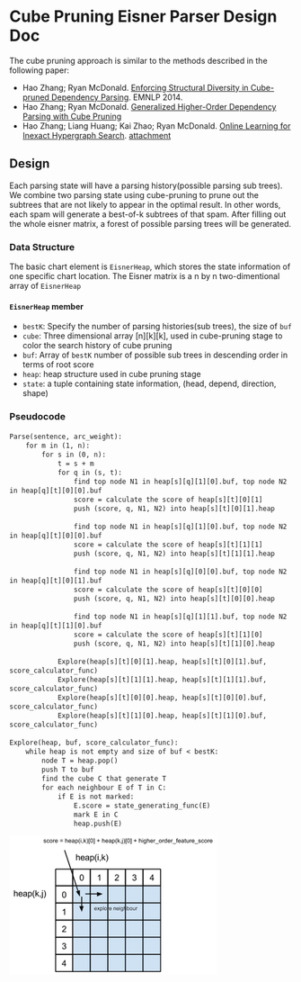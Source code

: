 
# Cube Pruning Eisner Parser Design Doc                                                                                     

The cube pruning approach is similar to the methods described in the following paper:                                                    
* Hao Zhang; Ryan McDonald. [Enforcing Structural Diversity in Cube-pruned Dependency Parsing](http://www.aclweb.org/anthology/P/P14/P14-2107.pdf). EMNLP 2014. 
* Hao Zhang; Ryan McDonald. [Generalized Higher-Order Dependency Parsing with Cube Pruning](http://www.aclweb.org/anthology/D/D12/D12-1030.pdf)                                                                                     
* Hao Zhang; Liang Huang; Kai Zhao; Ryan McDonald. [Online Learning for Inexact Hypergraph Search](http://www.aclweb.org/anthology/D/D13/D13-1093.pdf). [attachment](http://www.aclweb.org/anthology/attachments/D/D13/D13-1093.Attachment.pdf)                                                                                                       

## Design                                                                                                         

Each parsing state will have a parsing history(possible parsing sub trees). We combine two parsing state using cube-pruning to prune out the subtrees that are not likely to appear in the optimal result. In other words, each spam will generate a best-of-k subtrees of that spam. After filling out the whole eisner matrix, 
a forest of possible parsing trees will be generated.          

### Data Structure
The basic chart element is `EisnerHeap`, which stores the state information of one specific chart location. The Eisner matrix is a n by n two-dimentional array of `EisnerHeap`

#### `EisnerHeap` member  

* `bestK`: Specify the number of parsing histories(sub trees), the size of `buf`  
* `cube`: Three dimensional array [n][k][k], used in cube-pruning stage to color the search history of cube pruning  
* `buf`: Array of `bestK` number of possible sub trees in descending order in terms of root score 
* `heap`: heap structure used in cube pruning stage
* `state`: a tuple containing state information, (head, depend, direction, shape)
 

### Pseudocode
``` 
Parse(sentence, arc_weight):
	for m in (1, n):
		for s in (0, n):
			t = s + m
            for q in (s, t):
                find top node N1 in heap[s][q][1][0].buf, top node N2 in heap[q][t][0][0].buf
                score = calculate the score of heap[s][t][0][1]
                push (score, q, N1, N2) into heap[s][t][0][1].heap

                find top node N1 in heap[s][q][1][0].buf, top node N2 in heap[q][t][0][0].buf
                score = calculate the score of heap[s][t][1][1]
                push (score, q, N1, N2) into heap[s][t][1][1].heap

                find top node N1 in heap[s][q][0][0].buf, top node N2 in heap[q][t][0][1].buf
                score = calculate the score of heap[s][t][0][0]
                push (score, q, N1, N2) into heap[s][t][0][0].heap

                find top node N1 in heap[s][q][1][1].buf, top node N2 in heap[q][t][1][0].buf
                score = calculate the score of heap[s][t][1][0]
                push (score, q, N1, N2) into heap[s][t][1][0].heap

            Explore(heap[s][t][0][1].heap, heap[s][t][0][1].buf, score_calculator_func)
            Explore(heap[s][t][1][1].heap, heap[s][t][1][1].buf, score_calculator_func)
            Explore(heap[s][t][0][0].heap, heap[s][t][0][0].buf, score_calculator_func)
            Explore(heap[s][t][1][0].heap, heap[s][t][1][0].buf, score_calculator_func)

Explore(heap, buf, score_calculator_func):
	while heap is not empty and size of buf < bestK:
		node T = heap.pop()
		push T to buf
		find the cube C that generate T
		for each neighbour E of T in C:
			if E is not marked:
				E.score = state_generating_func(E)
				mark E in C
				heap.push(E)

```



![cube_pruning](cube_pruning.png) 


